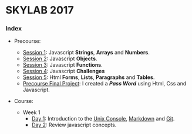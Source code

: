 # SKYLAB 2017

### Index

* Precourse: 
    * [Session 1](https://github.com/Micheloncio/Skylab/tree/master/Precourse/Session_1): Javascript **Strings**, **Arrays** and **Numbers**.
    * [Session 2](https://github.com/Micheloncio/Skylab/tree/master/Precourse/Session_2): Javascript **Objects**.
    * [Session 3](https://github.com/Micheloncio/Skylab/tree/master/Precourse/Session_3): Javascript **Functions**.
    * [Session 4](https://github.com/Micheloncio/Skylab/tree/master/Precourse/Session_4): Javascript **Challenges**
    * [Session 5](https://github.com/Micheloncio/Skylab/tree/master/Precourse/Session_5): Html **Forms**, **Lists**, **Paragraphs** and **Tables**.
    * [Precourse Final Project](https://github.com/Micheloncio/Skylab/tree/master/Precourse/Precourse_Final_Project): I created a _**Pass Word**_ using Html, Css and Javascript.

* Course:
    * Week 1
        - [Day 1](https://github.com/Micheloncio/Skylab/tree/master/Course/Week_1/Day_1): Introduction to the [Unix Console](https://github.com/Micheloncio/Skylab/blob/master/Course/Week_1/Day_1/Console.md), [Markdown](https://github.com/Micheloncio/Skylab/blob/master/Course/Week_1/Day_1/Markdown.md) and [Git](https://github.com/Micheloncio/Skylab/blob/master/Course/Week_1/Day_1/Git.md).
        - [Day 2](): Review javascript concepts.

